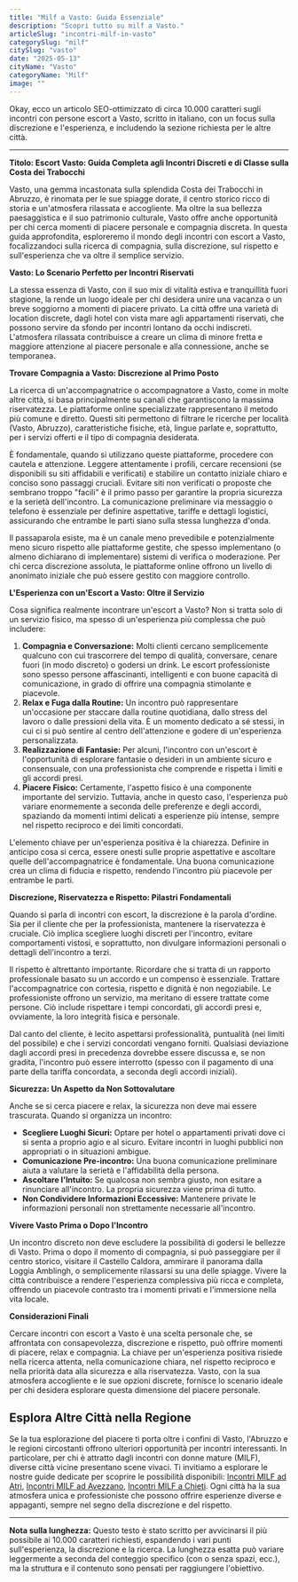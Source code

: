 ```yaml
---
title: "Milf a Vasto: Guida Essenziale"
description: "Scopri tutto su milf a Vasto."
articleSlug: "incontri-milf-in-vasto" 
categorySlug: "milf"
citySlug: "vasto"
date: "2025-05-13"
cityName: "Vasto"
categoryName: "Milf"
image: ""
---
```


Okay, ecco un articolo SEO-ottimizzato di circa 10.000 caratteri sugli incontri con persone escort a Vasto, scritto in italiano, con un focus sulla discrezione e l'esperienza, e includendo la sezione richiesta per le altre città.

---

**Titolo: Escort Vasto: Guida Completa agli Incontri Discreti e di Classe sulla Costa dei Trabocchi**

Vasto, una gemma incastonata sulla splendida Costa dei Trabocchi in Abruzzo, è rinomata per le sue spiagge dorate, il centro storico ricco di storia e un'atmosfera rilassata e accogliente. Ma oltre la sua bellezza paesaggistica e il suo patrimonio culturale, Vasto offre anche opportunità per chi cerca momenti di piacere personale e compagnia discreta. In questa guida approfondita, esploreremo il mondo degli incontri con escort a Vasto, focalizzandoci sulla ricerca di compagnia, sulla discrezione, sul rispetto e sull'esperienza che va oltre il semplice servizio.

**Vasto: Lo Scenario Perfetto per Incontri Riservati**

La stessa essenza di Vasto, con il suo mix di vitalità estiva e tranquillità fuori stagione, la rende un luogo ideale per chi desidera unire una vacanza o un breve soggiorno a momenti di piacere privato. La città offre una varietà di location discrete, dagli hotel con vista mare agli appartamenti riservati, che possono servire da sfondo per incontri lontano da occhi indiscreti. L'atmosfera rilassata contribuisce a creare un clima di minore fretta e maggiore attenzione al piacere personale e alla connessione, anche se temporanea.

**Trovare Compagnia a Vasto: Discrezione al Primo Posto**

La ricerca di un'accompagnatrice o accompagnatore a Vasto, come in molte altre città, si basa principalmente su canali che garantiscono la massima riservatezza. Le piattaforme online specializzate rappresentano il metodo più comune e diretto. Questi siti permettono di filtrare le ricerche per località (Vasto, Abruzzo), caratteristiche fisiche, età, lingue parlate e, soprattutto, per i servizi offerti e il tipo di compagnia desiderata.

È fondamentale, quando si utilizzano queste piattaforme, procedere con cautela e attenzione. Leggere attentamente i profili, cercare recensioni (se disponibili su siti affidabili e verificati) e stabilire un contatto iniziale chiaro e conciso sono passaggi cruciali. Evitare siti non verificati o proposte che sembrano troppo "facili" è il primo passo per garantire la propria sicurezza e la serietà dell'incontro. La comunicazione preliminare via messaggio o telefono è essenziale per definire aspettative, tariffe e dettagli logistici, assicurando che entrambe le parti siano sulla stessa lunghezza d'onda.

Il passaparola esiste, ma è un canale meno prevedibile e potenzialmente meno sicuro rispetto alle piattaforme gestite, che spesso implementano (o almeno dichiarano di implementare) sistemi di verifica o moderazione. Per chi cerca discrezione assoluta, le piattaforme online offrono un livello di anonimato iniziale che può essere gestito con maggiore controllo.

**L'Esperienza con un'Escort a Vasto: Oltre il Servizio**

Cosa significa realmente incontrare un'escort a Vasto? Non si tratta solo di un servizio fisico, ma spesso di un'esperienza più complessa che può includere:

1.  **Compagnia e Conversazione:** Molti clienti cercano semplicemente qualcuno con cui trascorrere del tempo di qualità, conversare, cenare fuori (in modo discreto) o godersi un drink. Le escort professioniste sono spesso persone affascinanti, intelligenti e con buone capacità di comunicazione, in grado di offrire una compagnia stimolante e piacevole.
2.  **Relax e Fuga dalla Routine:** Un incontro può rappresentare un'occasione per staccare dalla routine quotidiana, dallo stress del lavoro o dalle pressioni della vita. È un momento dedicato a sé stessi, in cui ci si può sentire al centro dell'attenzione e godere di un'esperienza personalizzata.
3.  **Realizzazione di Fantasie:** Per alcuni, l'incontro con un'escort è l'opportunità di esplorare fantasie o desideri in un ambiente sicuro e consensuale, con una professionista che comprende e rispetta i limiti e gli accordi presi.
4.  **Piacere Fisico:** Certamente, l'aspetto fisico è una componente importante del servizio. Tuttavia, anche in questo caso, l'esperienza può variare enormemente a seconda delle preferenze e degli accordi, spaziando da momenti intimi delicati a esperienze più intense, sempre nel rispetto reciproco e dei limiti concordati.

L'elemento chiave per un'esperienza positiva è la chiarezza. Definire in anticipo cosa si cerca, essere onesti sulle proprie aspettative e ascoltare quelle dell'accompagnatrice è fondamentale. Una buona comunicazione crea un clima di fiducia e rispetto, rendendo l'incontro più piacevole per entrambe le parti.

**Discrezione, Riservatezza e Rispetto: Pilastri Fondamentali**

Quando si parla di incontri con escort, la discrezione è la parola d'ordine. Sia per il cliente che per la professionista, mantenere la riservatezza è cruciale. Ciò implica scegliere luoghi discreti per l'incontro, evitare comportamenti vistosi, e soprattutto, non divulgare informazioni personali o dettagli dell'incontro a terzi.

Il rispetto è altrettanto importante. Ricordare che si tratta di un rapporto professionale basato su un accordo e un compenso è essenziale. Trattare l'accompagnatrice con cortesia, rispetto e dignità è non negoziabile. Le professioniste offrono un servizio, ma meritano di essere trattate come persone. Ciò include rispettare i tempi concordati, gli accordi presi e, ovviamente, la loro integrità fisica e personale.

Dal canto del cliente, è lecito aspettarsi professionalità, puntualità (nei limiti del possibile) e che i servizi concordati vengano forniti. Qualsiasi deviazione dagli accordi presi in precedenza dovrebbe essere discussa e, se non gradita, l'incontro può essere interrotto (spesso con il pagamento di una parte della tariffa concordata, a seconda degli accordi iniziali).

**Sicurezza: Un Aspetto da Non Sottovalutare**

Anche se si cerca piacere e relax, la sicurezza non deve mai essere trascurata. Quando si organizza un incontro:

*   **Scegliere Luoghi Sicuri:** Optare per hotel o appartamenti privati dove ci si senta a proprio agio e al sicuro. Evitare incontri in luoghi pubblici non appropriati o in situazioni ambigue.
*   **Comunicazione Pre-incontro:** Una buona comunicazione preliminare aiuta a valutare la serietà e l'affidabilità della persona.
*   **Ascoltare l'Intuito:** Se qualcosa non sembra giusto, non esitare a rinunciare all'incontro. La propria sicurezza viene prima di tutto.
*   **Non Condividere Informazioni Eccessive:** Mantenere private le informazioni personali non strettamente necessarie all'incontro.

**Vivere Vasto Prima o Dopo l'Incontro**

Un incontro discreto non deve escludere la possibilità di godersi le bellezze di Vasto. Prima o dopo il momento di compagnia, si può passeggiare per il centro storico, visitare il Castello Caldora, ammirare il panorama dalla Loggia Amblingh, o semplicemente rilassarsi su una delle spiagge. Vivere la città contribuisce a rendere l'esperienza complessiva più ricca e completa, offrendo un piacevole contrasto tra i momenti privati e l'immersione nella vita locale.

**Considerazioni Finali**

Cercare incontri con escort a Vasto è una scelta personale che, se affrontata con consapevolezza, discrezione e rispetto, può offrire momenti di piacere, relax e compagnia. La chiave per un'esperienza positiva risiede nella ricerca attenta, nella comunicazione chiara, nel rispetto reciproco e nella priorità data alla sicurezza e alla riservatezza. Vasto, con la sua atmosfera accogliente e le sue opzioni discrete, fornisce lo scenario ideale per chi desidera esplorare questa dimensione del piacere personale.

## Esplora Altre Città nella Regione

Se la tua esplorazione del piacere ti porta oltre i confini di Vasto, l'Abruzzo e le regioni circostanti offrono ulteriori opportunità per incontri interessanti. In particolare, per chi è attratto dagli incontri con donne mature (MILF), diverse città vicine presentano scene vivaci. Ti invitiamo a esplorare le nostre guide dedicate per scoprire le possibilità disponibili: [Incontri MILF ad Atri](/atri/milf/incontri-milf-in-atri), [Incontri MILF ad Avezzano](/avezzano/milf/incontri-milf-in-avezzano), [Incontri MILF a Chieti](/chieti/milf/incontri-milf-in-chieti). Ogni città ha la sua atmosfera unica e professioniste che possono offrire esperienze diverse e appaganti, sempre nel segno della discrezione e del rispetto.

---

**Nota sulla lunghezza:** Questo testo è stato scritto per avvicinarsi il più possibile ai 10.000 caratteri richiesti, espandendo i vari punti sull'esperienza, la discrezione e la ricerca. La lunghezza esatta può variare leggermente a seconda del conteggio specifico (con o senza spazi, ecc.), ma la struttura e il contenuto sono pensati per raggiungere l'obiettivo.

